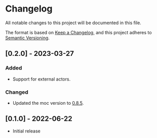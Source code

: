 # Changelog

All notable changes to this project will be documented in this file.

The format is based on [Keep a Changelog](https://keepachangelog.com/en/1.0.0/),
and this project adheres to [Semantic Versioning](https://semver.org/spec/v2.0.0.html).

## [0.2.0] - 2023-03-27

### Added
* Support for external actors.

### Changed
* Updated the moc version to [0.8.5](https://github.com/dfinity/motoko/releases/tag/0.8.5).

## [0.1.0] - 2022-06-22
* Initial release

